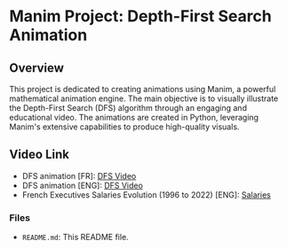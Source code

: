# Manim Project: Depth-First Search Animation

## Overview

This project is dedicated to creating animations using Manim, a powerful mathematical animation engine. The main objective is to visually illustrate the Depth-First Search (DFS) algorithm through an engaging and educational video. The animations are created in Python, leveraging Manim's extensive capabilities to produce high-quality visuals.

## Video Link
- DFS animation [FR]: [DFS Video](https://youtu.be/prcsjvhN_c8?si=x5BY5rC3O7wk8ZSK) 
- DFS animation [ENG]: [DFS Video](https://youtu.be/gcrqye-KYvI?si=fzHtF3jvvSbl9dQV) 
- French Executives Salaries Evolution (1996 to 2022) [ENG]: [Salaries](https://youtu.be/rVqmQHxI0p4) 

### Files

- `README.md`: This README file.

